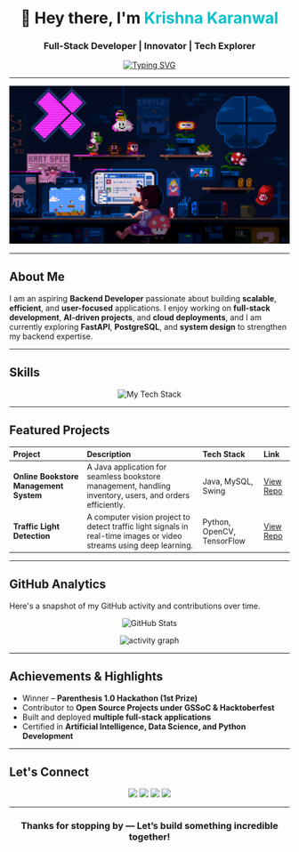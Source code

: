 <!-- HEADER -->
<h1 align="center">👋 Hey there, I'm <span style="color:#00C2CB;">Krishna Karanwal</span></h1>
<h3 align="center"> Full-Stack Developer | Innovator | Tech Explorer</h3>

<p align="center">
  <a href="https://github.com/KrishnaKaranwal21">
    <img src="https://readme-typing-svg.herokuapp.com?font=Fira+Code&weight=600&pause=1000&color=00C2CB&center=true&vCenter=true&width=500&lines=Welcome+to+my+GitHub!!;Coding+the+future,+one+line+at+a+time.;Turning+ideas+into+impactful+solutions!;Let's+build+something+extraordinary+" alt="Typing SVG" />
  </a>
</p>

---

<p align="center">
  <img src="https://github.com/KrishnaKaranwal21/KrishnaKaranwal21/blob/main/Animation.gif" alt="Profile Animation" />
</p>

---

## About Me

I am an aspiring **Backend Developer** passionate about building **scalable**, **efficient**, and **user-focused** applications. I enjoy working on **full-stack development**, **AI-driven projects**, and **cloud deployments**, and I am currently exploring **FastAPI**, **PostgreSQL**, and **system design** to strengthen my backend expertise.


---

## Skills

<p align="center">
  <img src="https://skillicons.dev/icons?i=python,cpp,django,c,java,html,css,js,react,tailwind,flask,mysql,fastapi,nodejs,express,postgresql,mongodb,firebase,git,github,vscode,figma,vercel"
       alt="My Tech Stack" />
</p>


---

## Featured Projects

| Project | Description | Tech Stack | Link |
|:--------|:-----------|:-----------|:-----|
| **Online Bookstore Management System** | A Java application for seamless bookstore management, handling inventory, users, and orders efficiently. | Java, MySQL, Swing | [View Repo](https://github.com/KrishnaKaranwal21/Online-Bookstore-Management-System-JAVA) |
| **Traffic Light Detection** | A computer vision project to detect traffic light signals in real-time images or video streams using deep learning. | Python, OpenCV, TensorFlow | [View Repo](https://github.com/KrishnaKaranwal21/traffic-light-detection) |


---

## GitHub Analytics


Here's a snapshot of my GitHub activity and contributions over time.

<p align="center">
  <img src="https://github-readme-stats.vercel.app/api?username=KrishnaKaranwal21&show_icons=true&theme=tokyonight&hide_border=true&count_private=true&card_width=400" alt="GitHub Stats" height="1000" />
</p>

<p align="center">
  <img src="https://github-readme-activity-graph.vercel.app/graph?username=KrishnaKaranwal21&theme=tokyo-night" alt="activity graph" />
</p>

---

## Achievements & Highlights

- Winner – **Parenthesis 1.0 Hackathon (1st Prize)**  
- Contributor to **Open Source Projects under GSSoC & Hacktoberfest**
- Built and deployed **multiple full-stack applications**  
- Certified in **Artificial Intelligence, Data Science, and Python Development**

---

## Let's Connect

<p align="center">
  <a href="mailto:krishnakaranwal@gmail.com"><img src="https://img.shields.io/badge/Gmail-D14836?style=for-the-badge&logo=gmail&logoColor=white" /></a>
  <a href="https://www.linkedin.com/in/krishna-karanwal-kk"><img src="https://img.shields.io/badge/LinkedIn-0A66C2?style=for-the-badge&logo=linkedin&logoColor=white" /></a>
  <a href="https://x.com/KaranwalKr14633"><img src="https://img.shields.io/badge/Twitter-1DA1F2?style=for-the-badge&logo=x&logoColor=white" /></a>
  <a href="https://KrishnaKaranwal21.github.io"><img src="https://img.shields.io/badge/Portfolio-000000?style=for-the-badge&logo=react&logoColor=white" /></a>
</p>

---

<h3 align="center">Thanks for stopping by — Let’s build something incredible together!</h3>
